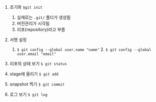 1. 초기화 `$git init`
   1. 실제로는 `.git/` 폴더가 생성됨
   2. 버전관리가 시각됨
   3. 리포(repository)라고 부름

2. 서명 설정
   	1. `$ git config --global user.name "name"`
    	2. `$ git config --global user.email "email"`

3. 리포의 상태 보기 `$ git status`
4. stage에 올리기 `$ git add`
5. snapshot 찍기 `$ git commit`
6. 로그 보기 `$ git log`